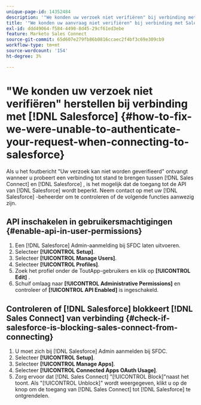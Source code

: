 ```yaml
---
unique-page-id: 14352484
description: '"We konden uw verzoek niet verifiëren" bij verbinding met Salesforce - Marketo Docs - productdocumentatie'
title: '"We konden uw aanvraag niet verifiëren" bij verbinding met Salesforce oplossen'
exl-id: ddd49064-f584-4490-8d45-29cf61ed3ebe
feature: Marketo Sales Connect
source-git-commit: 65d607e279fb86b0816ccaec2f4bf3c69e309cb9
workflow-type: tm+mt
source-wordcount: '154'
ht-degree: 3%

---
```


# &quot;We konden uw verzoek niet verifiëren&quot; herstellen bij verbinding met [!DNL Salesforce] {#how-to-fix-we-were-unable-to-authenticate-your-request-when-connecting-to-salesforce}

Als u het foutbericht &quot;Uw verzoek kan niet worden geverifieerd&quot; ontvangt wanneer u probeert een verbinding tot stand te brengen tussen [!DNL Sales Connect] en [!DNL Salesforce] , is het mogelijk dat de toegang tot de API van [!DNL Salesforce] wordt beperkt. Neem contact op met uw [!DNL Salesforce] -beheerder om te controleren of de volgende functies aanwezig zijn.

## API inschakelen in gebruikersmachtigingen {#enable-api-in-user-permissions}

1. Een [!DNL Salesforce] Admin-aanmelding bij SFDC laten uitvoeren.
1. Selecteer **[!UICONTROL Setup]**.
1. Selecteer **[!UICONTROL Manage Users]**.
1. Selecteer **[!UICONTROL Profiles]**.
1. Zoek het profiel onder de ToutApp-gebruikers en klik op **[!UICONTROL Edit]** .
1. Schuif omlaag naar **[!UICONTROL Administrative Permissions]** en controleer of **[!UICONTROL API Enabled]** is ingeschakeld.

## Controleren of [!DNL Salesforce] blokkeert [!DNL Sales Connect] van verbinding {#check-if-salesforce-is-blocking-sales-connect-from-connecting}

1. U moet zich bij [!DNL Salesforce] Admin aanmelden bij SFDC.
1. Selecteer **[!UICONTROL Setup]**.
1. Selecteer **[!UICONTROL Manage Apps]**.
1. Selecteer **[!UICONTROL Connected Apps OAuth Usage]**.
1. Zorg ervoor dat [!DNL Sales Connect] &quot;[!UICONTROL Block]&quot;naast het toont. Als &quot;[!UICONTROL Unblock]&quot; wordt weergegeven, klikt u op de knop om de toegang van [!DNL Sales Connect] tot [!DNL Salesforce] te ontgrendelen.

